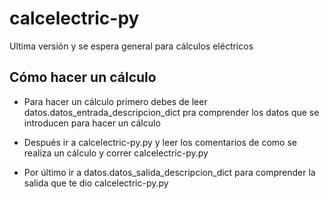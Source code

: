 # calcelectric-py
Ultima versión y se espera general para cálculos eléctricos

## Cómo hacer un cálculo

- Para hacer un cálculo primero debes de leer datos.datos_entrada_descripcion_dict pra comprender los datos que se introducen para hacer un cálculo

- Después ir a calcelectric-py.py y leer los comentarios de como se realiza un cálculo y correr calcelectric-py.py

- Por último ir a datos.datos_salida_descripcion_dict para comprender la salida que te dio calcelectric-py.py
